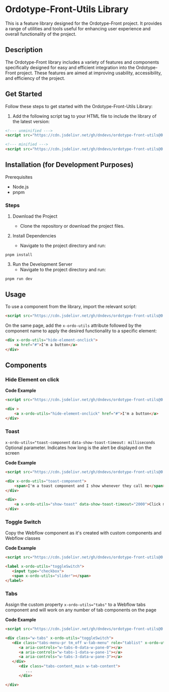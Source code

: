 
# Ordotype-Front-Utils Library

This is a feature library designed for the Ordotype-Front project. It provides a range of utilities and tools useful for enhancing user experience and overall functionality of the project.

## Description

The Ordotype-Front library includes a variety of features and components specifically designed for easy and efficient integration into the Ordotype-Front project. These features are aimed at improving usability, accessibility, and efficiency of the project.

## Get Started
Follow these steps to get started with the Ordotype-Front-Utils Library:


1. Add the following script tag to your HTML file to include the library of the latest version:
```html
<!--- unminified --->
<script src="https://cdn.jsdelivr.net/gh/dndevs/ordotype-front-utils@0.0.1/src/${component}"></script>

<!--- minified --->
<script src="https://cdn.jsdelivr.net/gh/dndevs/ordotype-front-utils@0.0.1/dist/${component}"></script>

```

## Installation (for Development Purposes)
Prerequisites
- Node.js
- pnpm

### Steps

1. Download the Project
   - Clone the repository or download the project files.

2. Install Dependencies
   - Navigate to the project directory and run:
```
pnpm install
```

3. Run the Development Server
    - Navigate to the project directory and run:
```
pnpm run dev
```

## Usage

To use a component from the library, import the relevant script:

```html
<script src="https://cdn.jsdelivr.net/gh/dndevs/ordotype-front-utils@0.0.1/src/hideElementOnClick.js"></script>
```

On the same page, add the `x-ordo-utils` attribute followed by the component name to apply the desired functionality to a specific element:

```html
<div x-ordo-utils="hide-element-onclick">
    <a href="#">I'm a button</a>
</div>
```



## Components
### Hide Element on click

**Code Example**
```html
<script src="https://cdn.jsdelivr.net/gh/dndevs/ordotype-front-utils@0.0.1/dist/hideElementOnClick.js"></script>

<div >
    <a x-ordo-utils="hide-element-onclick" href="#">I'm a button</a> 
</div>
```

### Toast
`x-ordo-utils="toast-component`
`data-show-toast-timeout: milliseconds` Optional parameter. Indicates how long is the alert be displayed on the screen

**Code Example**
```html
<script src="https://cdn.jsdelivr.net/gh/dndevs/ordotype-front-utils@0.0.1/dist/toast.js"></script>

<div x-ordo-utils="toast-component">
    <span>I'm a toast component and I show whenever they call me</span> 
</div>

<div>
    <a x-ordo-utils="show-toast" data-show-toast-timeout="2000">Click me to show the toast</a>
</div>
```

### Toggle Switch
Copy the Webflow component as it's created with custom components and Webflow classes

**Code Example**
```html
<script src="https://cdn.jsdelivr.net/gh/dndevs/ordotype-front-utils@0.0.1/dist/toggleSwitch.js"></script>

<label x-ordo-utils="toggleSwitch">
   <input type="checkbox">
   <span x-ordo-utils="slider"></span>
</label>
```

### Tabs
Assign the custom property  `x-ordo-utils="tabs"` to a Webflow tabs component and will work on any number of tab components on the page

**Code Example**
```html
<script src="https://cdn.jsdelivr.net/gh/dndevs/ordotype-front-utils@0.0.1/dist/tabs.js"></script>

<div class="w-tabs" x-ordo-utils="toggleSwitch">
   <div class="tabs-menu-pr tm_off w-tab-menu" role="tablist" x-ordo-utils="tabs">
      <a aria-controls="w-tabs-0-data-w-pane-0"></a>
      <a aria-controls="w-tabs-1-data-w-pane-1"></a>
      <a aria-controls="w-tabs-3-data-w-pane-3"></a>
   </div>
      <div class="tabs-content_main w-tab-content">
         ...
      </div>

</div>
```